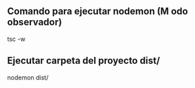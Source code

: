 ## Comando para ejecutar nodemon (M odo observador)

tsc -w 

## Ejecutar carpeta del proyecto dist/
nodemon dist/